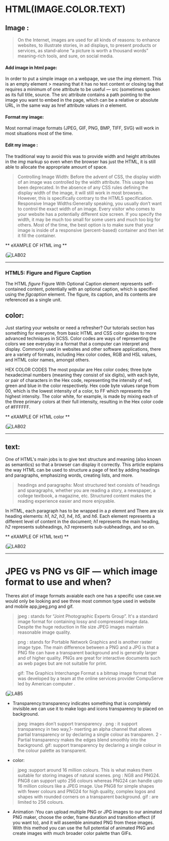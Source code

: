 # HTML(IMAGE.COLOR.TEXT)

## Image :
> On the Internet, images are used for all kinds of reasons: to enhance websites, to illustrate stories, in ad displays, to present products or services, as stand-alone “a picture is worth a thousand words” meaning-rich tools, and sure, on social media.

#### Add image in html page:
In order to put a simple image on a webpage, we use the *img* element. This is an empty element > meaning that it has no text content or closing tag that requires a minimum of one attribute to be useful — src (sometimes spoken as its full title, source. The src attribute contains a path pointing to the image you want to embed in the page, which can be a relative or absolute URL, in the same way as href attribute values in *a* element.

#### Format my image: 
Most normal image formats (JPEG, GIF, PNG, BMP, TIFF, SVG) will work in most situations most of the time.

#### Edit my image :
The traditional way to avoid this was to provide width and height attributes in the *img* markup so even when the browser has just the HTML, it is still able to allocate the appropriate amount of space.
> Controlling Image Width: Before the advent of CSS, the display width of an image was controlled by the width attribute. This usage has been deprecated. In the absence of any CSS rules defining the display width of the image, it will still work in most browsers. However, this is specifically contrary to the HTML5 specification.
> Responsive Image Widths:Generally speaking, you usually don’t want to control the exact width of an image. Every visitor who comes to your website has a potentially different size screen. If you specify the width, it may be much too small for some users and much too big for others. Most of the time, the best option is to make sure that your image is inside of a responsive (percent-based) container and then let it fill the container.

** eXAMPLE OF HTML img **

(![LAB02](https://d2h0cx97tjks2p.cloudfront.net/blogs/wp-content/uploads/sites/2/2020/07/html-images-df.jpg)


-------

### HTML5: Figure and Figure Caption
The HTML *figure* Figure With Optional Caption element represents self-contained content, potentially with an optional caption, which is specified using the *figcaption* element. The figure, its caption, and its contents are referenced as a single unit.

## color:
Just starting your website or need a refresher? Our tutorials section has something for everyone, from basic HTML and CSS color guides to more advanced techniques in SCSS.
Color codes are ways of representing the colors we see everyday in a format that a computer can interpret and display. Commonly used in websites and other software applications, there are a variety of formats, including Hex color codes, RGB and HSL values, and HTML color names, amongst others.

HEX COLOR CODES
The most popular are Hex color codes; three byte hexadecimal numbers (meaning they consist of six digits), with each byte, or pair of characters in the Hex code, representing the intensity of red, green and blue in the color respectively.
Hex code byte values range from 00, which is the lowest intensity of a color, to FF which represents the highest intensity. The color white, for example, is made by mixing each of the three primary colors at their full intensity, resulting in the Hex color code of #FFFFFF.

** eXAMPLE OF HTML color **

(![LAB02](https://www.computerhope.com/cdn/color-code.png)


-------

## text:
One of HTML's main jobs is to give text structure and meaning (also known as semantics) so that a browser can display it correctly. This article explains the way HTML can be used to structure a page of text by adding headings and paragraphs, emphasizing words, creating lists, and more.
>  headings and paragraphs:
Most structured text consists of headings and sparagraphs, whether you are reading a story, a newspaper, a college textbook, a magazine, etc.
Structured content makes the reading experience easier and more enjoyable.

In HTML, each paragraph has to be wrapped in a *p* elemnt and There are six heading elements: *h1*, *h2*, *h3*, *h4*, *h5*, and *h6*. Each element represents a different level of content in the document; *h1* represents the main heading, *h2* represents subheadings, *h3* represents sub-subheadings, and so on.

** eXAMPLE OF HTML text) **

(![LAB02](https://static.javatpoint.com/htmlpages/images/html-heading.png)


-------


# JPEG vs PNG vs GIF — which image format to use and when?
Theres alot of image formats avaiable each one has a specific use case.we would only be looking and see three most common type used in website and mobile app,jpeg,png and gif.

> jpeg : stands for “Joint Photographic Experts Group”. It's a standard image format for containing lossy and compressed image data. Despite the huge reduction in file size JPEG images maintain reasonable image quality.

> png : stands for Portable Network Graphics and is another raster image type. The main difference between a PNG and a JPG is that a PNG file can have a transparent background and is generally larger and of higher quality. PNGs are great for interactive documents such as web pages but are not suitable for print.

> gif: The Graphics Interchange Format s a bitmap image format that was developed by a team at the online services provider CompuServe led by American computer .

(![LAB5](https://pctechmag.com/wp-content/uploads/2015/09/jpeg-png-gif1-960x420.jpg)


- Transparency:transparency indicates something that is completely invisible.we can use it to make logo and icons transparency to placed on background.

> jpeg: images don’t support transparency .
> png : it support transparency in two way,1- nserting an alpha channel that allows partial transparency or by declaring a single colour as transparen. 2 -Partial transparency makes the edges blend smoothly into the background. 
> gif: support transparency by declaring a single colour in the colour palette as transparent.

- color:
 > jpeg :support around 16 million colours. This is what makes them suitable for storing images of natural scenes.
 > png : NG8 and PNG24. PNG8 can support upto 256 colours whereas PNG24 can handle upto 16 million colours like a JPEG image. Use PNG8 for simple shapes with fewer colours and PNG24 for high quality, complex logos and shapes with rounded corners on a transparent background.
 > gif : are limited to 256 colours.

 - Animation :You can upload multiple PNG or JPG images to our animated PNG maker, choose the order, frame duration and transition effect (if you want to), and it will assemble animated PNG from these images. With this method you can use the full potential of animated PNG and create images with much broader color palette than GIFs.
